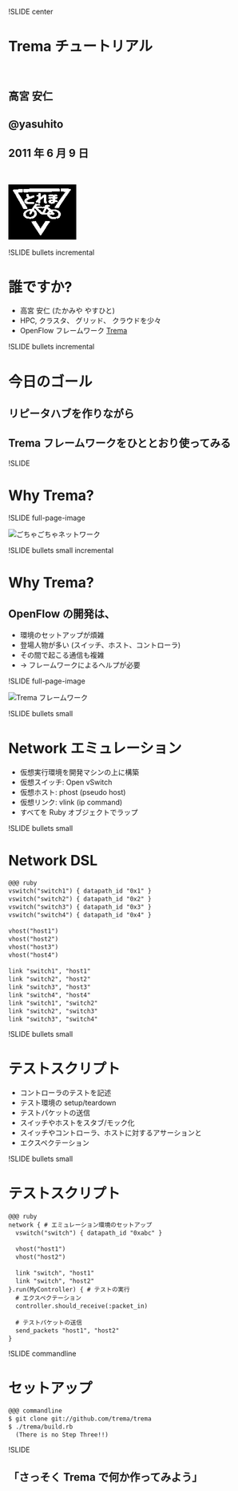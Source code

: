 !SLIDE center

# Trema チュートリアル ##########################################################

<br />

## 高宮 安仁
## @yasuhito
## 2011 年 6 月 9 日

<br />

![Trema logo](trema.png)


!SLIDE bullets incremental
# 誰ですか? ###############################################################

* 高宮 安仁 (たかみや やすひと)
* HPC, クラスタ、 グリッド、 クラウドを少々
* OpenFlow フレームワーク [Trema](https://github.com/trema/trema)


!SLIDE bullets incremental
# 今日のゴール #############################################################

## リピータハブを作りながら
## Trema フレームワークをひととおり使ってみる


!SLIDE
# Why Trema? ###########################################################


!SLIDE full-page-image

![ごちゃごちゃネットワーク](network_mess.png "ごちゃごちゃネットワーク")


!SLIDE bullets small incremental
# Why Trema? ###########################################################

## OpenFlow の開発は、

* 環境のセットアップが煩雑
* 登場人物が多い (スイッチ、ホスト、コントローラ)
* その間で起こる通信も複雑
* → フレームワークによるヘルプが必要


!SLIDE full-page-image

![Trema フレームワーク](trema_framework.png "Trema フレームワーク")


!SLIDE bullets small
# Network エミュレーション ####################################################

* 仮想実行環境を開発マシンの上に構築
* 仮想スイッチ: Open vSwitch
* 仮想ホスト: phost (pseudo host)
* 仮想リンク: vlink (ip command)
* すべてを Ruby オブジェクトでラップ


!SLIDE bullets small
# Network DSL ##########################################################

	@@@ ruby
	vswitch("switch1") { datapath_id "0x1" }
	vswitch("switch2") { datapath_id "0x2" }
	vswitch("switch3") { datapath_id "0x3" }
	vswitch("switch4") { datapath_id "0x4" }
	
	vhost("host1")
	vhost("host2")
	vhost("host3")
	vhost("host4")
	
	link "switch1", "host1"
	link "switch2", "host2"
	link "switch3", "host3"
	link "switch4", "host4"
	link "switch1", "switch2"
	link "switch2", "switch3"
	link "switch3", "switch4"


!SLIDE bullets small
# テストスクリプト ###########################################################

* コントローラのテストを記述
* テスト環境の setup/teardown
* テストパケットの送信
* スイッチやホストをスタブ/モック化
* スイッチやコントローラ、ホストに対するアサーションと
* エクスペクテーション


!SLIDE bullets small
# テストスクリプト ###########################################################

	@@@ ruby
	network { # エミュレーション環境のセットアップ
	  vswitch("switch") { datapath_id "0xabc" }
	
	  vhost("host1")
	  vhost("host2")

	  link "switch", "host1"
	  link "switch", "host2"
	}.run(MyController) { # テストの実行
	  # エクスペクテーション
	  controller.should_receive(:packet_in)
	
	  # テストパケットの送信
	  send_packets "host1", "host2"
	}


!SLIDE commandline
# セットアップ ##############################################################

	@@@ commandline
	$ git clone git://github.com/trema/trema
	$ ./trema/build.rb
	  (There is no Step Three!!)


!SLIDE 
## 「さっそく Trema で何か作ってみよう」
